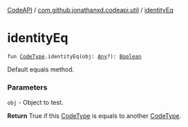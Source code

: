 [CodeAPI](../index.md) / [com.github.jonathanxd.codeapi.util](index.md) / [identityEq](.)

# identityEq

`fun `[`CodeType`](../com.github.jonathanxd.codeapi.type/-code-type/index.md)`.identityEq(obj: `[`Any`](https://kotlinlang.org/api/latest/jvm/stdlib/kotlin/-any/index.html)`?): `[`Boolean`](https://kotlinlang.org/api/latest/jvm/stdlib/kotlin/-boolean/index.html)

Default equals method.

### Parameters

`obj` - Object to test.

**Return**
True if this [CodeType](../com.github.jonathanxd.codeapi.type/-code-type/index.md) is equals to another [CodeType](../com.github.jonathanxd.codeapi.type/-code-type/index.md).

